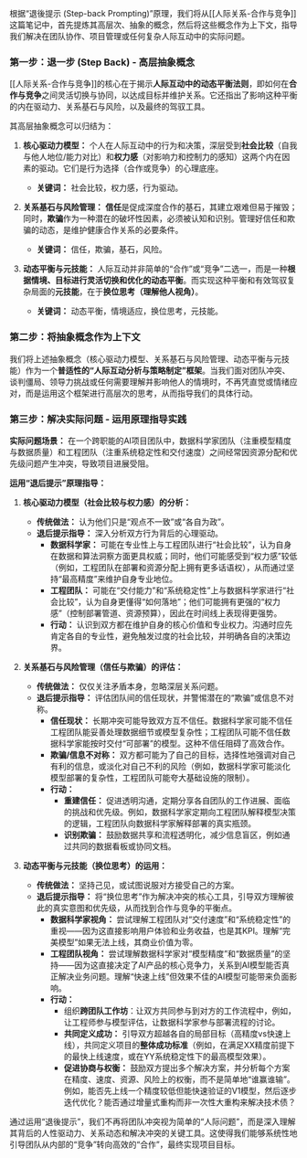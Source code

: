 根据“退後提示 (Step-back Prompting)”原理，我们将从[[人际关系-合作与竞争]]这篇笔记中，首先提炼其高层次、抽象的概念，然后将这些概念作为上下文，指导我们解决在团队协作、项目管理或任何复杂人际互动中的实际问题。

### 第一步：退一步 (Step Back) - 高层抽象概念

[[人际关系-合作与竞争]]的核心在于揭示**人际互动中的动态平衡法则**，即如何在**合作与竞争**之间灵活切换与协同，以达成目标并维护关系。它还指出了影响这种平衡的内在驱动力、关系基石与风险，以及最终的驾驭工具。

其高层抽象概念可以归结为：

1.  **核心驱动力模型：** 个人在人际互动中的行为和决策，深层受到**社会比较**（自我与他人地位/能力对比）和**权力感**（对影响力和控制力的感知）这两个内在因素的驱动。它们是行为选择（合作或竞争）的心理底座。
    *   **关键词：** 社会比较，权力感，行为驱动。

2.  **关系基石与风险管理：** **信任**是促成深度合作的基石，其建立艰难但易于摧毁；同时，**欺骗**作为一种潜在的破坏性因素，必须被认知和识别。管理好信任和欺骗的动态，是维护健康合作关系的必要条件。
    *   **关键词：** 信任，欺骗，基石，风险。

3.  **动态平衡与元技能：** 人际互动并非简单的“合作”或“竞争”二选一，而是一种**根据情境、目标进行灵活切换和优化的动态平衡**。而实现这种平衡和有效驾驭复杂局面的**元技能**，在于**换位思考（理解他人视角）**。
    *   **关键词：** 动态平衡，情境适应，换位思考，元技能。

### 第二步：将抽象概念作为上下文

我们将上述抽象概念（核心驱动力模型、关系基石与风险管理、动态平衡与元技能）作为一个**普适性的“人际互动分析与策略制定”框架**。当我们面对团队冲突、谈判僵局、领导力挑战或任何需要理解并影响他人的情境时，不再凭直觉或情绪应对，而是运用这个框架进行高层次的思考，从而指导我们的具体行动。

### 第三步：解决实际问题 - 运用原理指导实践

**实际问题场景：** 在一个跨职能的AI项目团队中，数据科学家团队（注重模型精度与数据质量）和工程团队（注重系统稳定性和交付速度）之间经常因资源分配和优先级问题产生冲突，导致项目进展受阻。

**运用“退后提示”原理指导：**

1.  **核心驱动力模型（社会比较与权力感）的分析：**
    *   **传统做法：** 认为他们只是“观点不一致”或“各自为政”。
    *   **退后提示指导：** 深入分析双方行为背后的心理驱动。
        *   **数据科学家：** 可能在专业性上与工程团队进行“社会比较”，认为自身在数据和算法洞察方面更具权威；同时，他们可能感受到“权力感”较低（例如，工程团队在部署和资源分配上拥有更多话语权），从而通过坚持“最高精度”来维护自身专业地位。
        *   **工程团队：** 可能在“交付能力”和“系统稳定性”上与数据科学家进行“社会比较”，认为自身更懂得“如何落地”；他们可能拥有更强的“权力感”（控制部署管道、资源预算），因此在时间线上表现得更强势。
        *   **行动：** 认识到双方都在维护自身的核心价值和专业权力。沟通时应先肯定各自的专业性，避免触发过度的社会比较，并明确各自的决策边界。

2.  **关系基石与风险管理（信任与欺骗）的评估：**
    *   **传统做法：** 仅仅关注矛盾本身，忽略深层关系问题。
    *   **退后提示指导：** 评估团队间的信任现状，并警惕潜在的“欺骗”或信息不对称。
        *   **信任现状：** 长期冲突可能导致双方互不信任。数据科学家可能不信任工程团队能妥善处理数据细节或模型复杂性；工程团队可能不信任数据科学家能按时交付“可部署”的模型。这种不信任阻碍了高效合作。
        *   **欺骗/信息不对称：** 双方都可能为了自己的目标，选择性地强调对自己有利的信息，或淡化对自己不利的风险（例如，数据科学家可能淡化模型部署的复杂性，工程团队可能夸大基础设施的限制）。
        *   **行动：**
            *   **重建信任：** 促进透明沟通，定期分享各自团队的工作进展、面临的挑战和优先级。例如，数据科学家定期向工程团队解释模型决策的逻辑，工程团队向数据科学家解释部署的真实瓶颈。
            *   **识别欺骗：** 鼓励数据共享和流程透明化，减少信息盲区，例如通过共同的数据看板或协同文档。

3.  **动态平衡与元技能（换位思考）的运用：**
    *   **传统做法：** 坚持己见，或试图说服对方接受自己的方案。
    *   **退后提示指导：** 将“换位思考”作为解决冲突的核心工具，引导双方理解彼此的真实意图和优先级，从而找到合作与竞争的平衡点。
        *   **数据科学家视角：** 尝试理解工程团队对“交付速度”和“系统稳定性”的重视——因为这直接影响用户体验和业务收益，也是其KPI。理解“完美模型”如果无法上线，其商业价值为零。
        *   **工程团队视角：** 尝试理解数据科学家对“模型精度”和“数据质量”的坚持——因为这直接决定了AI产品的核心竞争力，关系到AI模型能否真正解决业务问题。理解“快速上线”但效果不佳的AI模型可能带来负面影响。
        *   **行动：**
            *   组织**跨团队工作坊**：让双方共同参与到对方的工作流程中，例如，让工程师参与模型评估，让数据科学家参与部署流程的讨论。
            *   **共同定义成功：** 引导双方超越各自的局部目标（高精度vs快速上线），共同定义项目的**整体成功标准**（例如，在满足XX精度前提下的最快上线速度，或在YY系统稳定性下的最高模型效果）。
            *   **促进协商与权衡：** 鼓励双方提出多个解决方案，并分析每个方案在精度、速度、资源、风险上的权衡，而不是简单地“谁赢谁输”。例如，能否先上线一个精度较低但能快速验证的V1模型，然后逐步迭代优化？能否通过增量式重构而非一次性大重构来解决技术债？

通过运用“退後提示”，我们不再将团队冲突视为简单的“人际问题”，而是深入理解其背后的人性驱动力、关系动态和解决冲突的关键工具。这使得我们能够系统性地引导团队从内部的“竞争”转向高效的“合作”，最终实现项目目标。